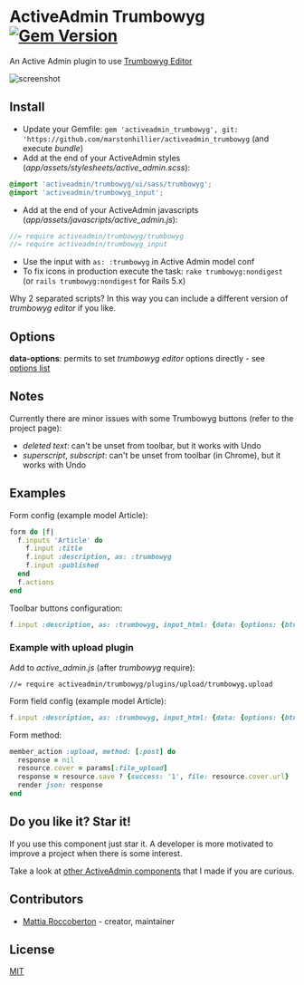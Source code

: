 # ActiveAdmin Trumbowyg [![Gem Version](https://badge.fury.io/rb/activeadmin_trumbowyg.svg)](https://badge.fury.io/rb/activeadmin_trumbowyg)

An Active Admin plugin to use [Trumbowyg Editor](https://alex-d.github.io/Trumbowyg/)

![screenshot](screenshot.jpg)

## Install

- Update your Gemfile: `gem 'activeadmin_trumbowyg', git: 'https://github.com/marstonhillier/activeadmin_trumbowyg` (and execute *bundle*)
- Add at the end of your ActiveAdmin styles (_app/assets/stylesheets/active_admin.scss_):
```css
@import 'activeadmin/trumbowyg/ui/sass/trumbowyg';
@import 'activeadmin/trumbowyg_input';
```
- Add at the end of your ActiveAdmin javascripts (_app/assets/javascripts/active_admin.js_):
```js
//= require activeadmin/trumbowyg/trumbowyg
//= require activeadmin/trumbowyg_input
```
- Use the input with `as: :trumbowyg` in Active Admin model conf
- To fix icons in production execute the task: `rake trumbowyg:nondigest` (or `rails trumbowyg:nondigest` for Rails 5.x)

Why 2 separated scripts? In this way you can include a different version of *trumbowyg editor* if you like.

## Options

**data-options**: permits to set *trumbowyg editor* options directly - see [options list](https://alex-d.github.io/Trumbowyg/documentation/)

## Notes

Currently there are minor issues with some Trumbowyg buttons (refer to the project page):
- *deleted text*: can't be unset from toolbar, but it works with Undo
- *superscript*, *subscript*: can't be unset from toolbar (in Chrome), but it works with Undo

## Examples

Form config (example model Article):

```ruby
form do |f|
  f.inputs 'Article' do
    f.input :title
    f.input :description, as: :trumbowyg
    f.input :published
  end
  f.actions
end
```

Toolbar buttons configuration:

```ruby
f.input :description, as: :trumbowyg, input_html: {data: {options: {btns: [['bold', 'italic'], ['superscript', 'subscript'], ['link'], ['justifyLeft', 'justifyCenter', 'justifyRight', 'justifyFull'], ['unorderedList', 'orderedList'], ['horizontalRule'], ['removeformat']]}}}
```

### Example with upload plugin

Add to *active_admin.js* (after *trumbowyg* require):

`//= require activeadmin/trumbowyg/plugins/upload/trumbowyg.upload`

Form field config (example model Article):

```ruby
f.input :description, as: :trumbowyg, input_html: {data: {options: {btns: [['bold', 'italic'], ['link'], ['upload']], plugins: {upload: {serverPath: upload_admin_article_path( resource.id ), fileFieldName: 'file_upload'}}}}}
```

Form method:

```ruby
member_action :upload, method: [:post] do
  response = nil
  resource.cover = params[:file_upload]
  response = resource.save ? {success: '1', file: resource.cover.url} : {success: '0'}
  render json: response
end
```

## Do you like it? Star it!

If you use this component just star it. A developer is more motivated to improve a project when there is some interest.

Take a look at [other ActiveAdmin components](https://github.com/blocknotes?utf8=✓&tab=repositories&q=activeadmin&type=source) that I made if you are curious.

## Contributors

- [Mattia Roccoberton](http://blocknot.es) - creator, maintainer

## License

[MIT](LICENSE.txt)
